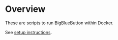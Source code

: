 # Overview

These are scripts to run BigBlueButton within Docker.  

See [setup instructions](http://docs.bigbluebutton.org/docker.html).
